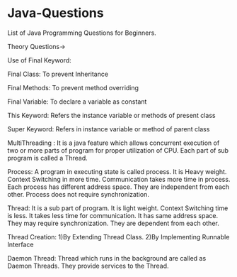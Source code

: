 # Java-Questions
List of Java Programming Questions for Beginners.

Theory Questions->

Use of Final Keyword: 

Final Class: To prevent Inheritance

Final Methods: To prevent method overriding

Final Variable: To declare a variable as constant

This Keyword: Refers the instance variable or methods of present class

Super Keyword: Refers in instance variable or method of parent class

MultiThreading : It is a java feature which allows concurrent execution of two or more parts of program for proper utilization of CPU. Each part of sub program is called a Thread.

Process: A program in executing state is called process. It is Heavy weight. Context Switching in more time. Communication takes more time in process. Each process has different address space. They are independent from each other. Process does not require synchronization.

Thread: It is a sub part of program. It is light weight. Context Switching time is less. It takes less time for communication. It has same address space. They may require synchronization. They are dependent from each other.

Thread Creation: 1)By Extending Thread Class. 2)By Implementing Runnable Interface



Daemon Thread: Thread which runs in the background are called as Daemon Threads. They provide services to the Thread. 
